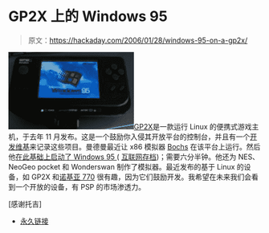 # GP2X 上的 Windows 95

> 原文：<https://hackaday.com/2006/01/28/windows-95-on-a-gp2x/>

![bochs-gp2x-1-thumb](img/288ab66a62cfa9a4435ee56c3afdc2ac.png)[GP2X](http://gp2x.com/product/product.asp)是一款运行 Linux 的便携式游戏主机，于去年 11 月发布。这是一个鼓励你入侵其开放平台的控制台，并且有一个[开发维基](http://wiki.gp2x.org/wiki/Main_Page)来记录这些项目。曼德曼最近让 x86 模拟器 [Bochs](http://en.wikipedia.org/wiki/Bochs) 在该平台上运行。然后他[在此基础上启动了 Windows 95 ](http://elligre.tk/madelman/index.php/gp2x/) ( [互联网存档](https://web.archive.org/web/20060208100124/http://elligre.tk/madelman/index.php/gp2x/))；需要六分半钟。他还为 NES、NeoGeo pocket 和 Wonderswan 制作了模拟器。最近发布的基于 Linux 的设备，如 GP2X 和[诺基亚 770](http://en.wikipedia.org/wiki/Nokia_770) 很有趣，因为它们鼓励开发。我希望在未来我们会看到一个开放的设备，有 PSP 的市场渗透力。

[感谢托吉]

*   [永久链接](http://elligre.tk/madelman/index.php/gp2x/)